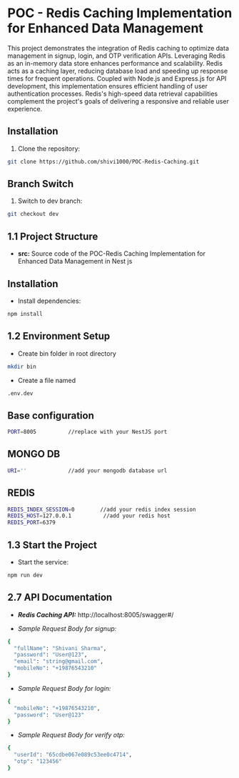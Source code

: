 # POC - Redis Caching Implementation for Enhanced Data Management

This project demonstrates the integration of Redis caching to optimize data management in signup, login, and OTP verification APIs. Leveraging Redis as an in-memory data store enhances performance and scalability. Redis acts as a caching layer, reducing database load and speeding up response times for frequent operations. Coupled with Node.js and Express.js for API development, this implementation ensures efficient handling of user authentication processes. Redis's high-speed data retrieval capabilities complement the project's goals of delivering a responsive and reliable user experience.

## Installation

1. Clone the repository:


```bash
git clone https://github.com/shivi1000/POC-Redis-Caching.git

```

## Branch Switch

1. Switch to dev branch:

```bash
git checkout dev

```


## 1.1 Project Structure

- **src:** Source code of the POC-Redis Caching Implementation for Enhanced Data Management in Nest js


## Installation

- Install dependencies:

```bash
npm install

```


## 1.2 Environment Setup

- Create bin folder in root directory

```bash
mkdir bin

```

- Create a file named

```bash
.env.dev

```

## Base configuration

```bash
PORT=8005          //replace with your NestJS port

```


## MONGO DB

```bash
URI=''             //add your mongodb database url

```

## REDIS

```bash
REDIS_INDEX_SESSION=0        //add your redis index session
REDIS_HOST=127.0.0.1          //add your redis host
REDIS_PORT=6379

```


## 1.3 Start the Project

- Start the service:

```bash
npm run dev

```


## 2.7 API Documentation

- **_Redis Caching API:_** http://localhost:8005/swagger#/

- *Sample Request Body for signup:*

```bash
{
  "fullName": "Shivani Sharma",
  "password": "User@123",
  "email": "string@gmail.com",
  "mobileNo": "+19876543210"
}

```

- *Sample Request Body for login:*

```bash
{
  "mobileNo": "+19876543210",
  "password": "User@123"
}

```

- *Sample Request Body for verify otp:*

```bash
{
  "userId": "65cdbe067e089c53ee0c4714",
  "otp": "123456"
}
```



